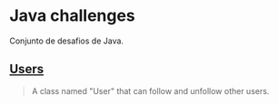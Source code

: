 # Java challenges

Conjunto de desafios de Java.

## [Users](https://github.com/docafavarato/java-challenges/blob/main/User/User.java)
> A class named "User" that can follow and unfollow other users.
